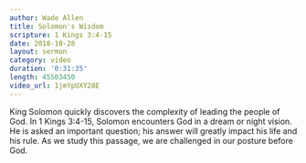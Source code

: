 ```yaml
---
author: Wade Allen
title: Solomon's Wisdom
scripture: 1 Kings 3:4-15
date: 2018-10-28
layout: sermon
category: video
duration: '0:31:35' 
length: 45503450
video_url: 1jmYpUXY28E
---
```


King Solomon quickly discovers the complexity of leading the people of God. In 1 Kings 3:4-15, Solomon encounters God in a dream or night vision. He is asked an important question; his answer will greatly impact his life and his rule. As we study this passage, we are challenged in our posture before God.

